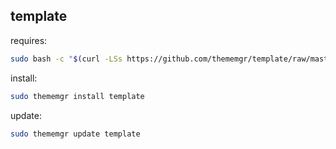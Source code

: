 ## template  

requires:

```bash
sudo bash -c "$(curl -LSs https://github.com/thememgr/template/raw/master/install.sh)"
```  

install:

```bash
sudo thememgr install template
```

update:

```bash
sudo thememgr update template
```
